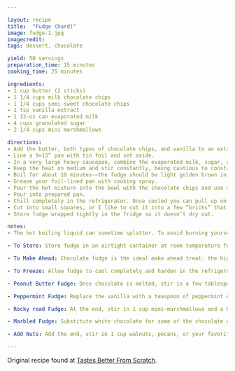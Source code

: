 ```yaml
---

layout: recipe
title:  "Fudge (hard)"
image: fudge-1.jpg
imagecredit: 
tags: dessert, chocolate

yield: 50 servings
preparation_time: 15 minutes
cooking_time: 25 minutes

ingredients:
- 1 cup butter (2 sticks)
- 1 1/4 cups milk chocolate chips
- 1 1/4 cups semi-sweet chocolate chips
- 1 tsp vanilla extract
- 1 12-oz can evaporated milk
- 4 cups granulated sugar
- 2 1/4 cups mini marshmallows

directions:
- Add the butter, both types of chocolate chips, and vanilla to an extra large mixing bowl. Set aside.
- Line a 9×13” pan with tin foil and set aside.
- In a very large heavy saucepan, combine the evaporated milk, sugar, and marshmallows. Cook over medium heat, stirring frequently until the mixture comes to a boil.
- Keep the heat on medium and stir constantly, being cautious to constantly scrape down the sides of the pan and along the bottom of the pan as you stir (this will help the sugar dissolve and not be grainy, and keep anything from burning to the bottom or sides of the pan.) 
- Boil for about 10 minutes-–the fudge should be light golden brown in color. (If using a candy thermometer you will want to cook it to around 235-240 degrees F. Temperature will vary depending on altitude, humidity etc., but just watch the clock and make sure it boils for about 10 minutes).
- Grease your foil-lined pan with cooking spray. 
- Pour the hot mixture into the bowl with the chocolate chips and use an electric mixer to gently combine everything until melted and smooth.
- Pour into prepared pan.
- Chill completely in the refrigerator. Once cooled you can pull up on the edges of the tinfoil to lift the entire slab of fudge out of the pan. 
- Cut into small squares, or I like to cut it into a few “bricks” that I wrap in tinfoil and give as gifts.
- Store fudge wrapped tightly in the fridge so it doesn’t dry out.

notes:
- The hot boiling liquid can sometime splatter. To avoid burning yourself, wear kitchen gloves or an oven mit.

- To Store: Store fudge in an airtight container at room temperature for 2 weeks or in the refrigerator for about a month.

- To Make Ahead: Chocolate fudge is the ideal make ahead treat. the high amount of sugar and fat in this recipe help act as a preservative, allowing fudge to be made ahead and stored for several weeks.

- To Freeze: Allow fudge to cool completely and harden in the refrigerator. Then cut it into cubes (or leave it as a block) and wrap it tightly in plastic wrap and tinfoil. Freeze fudge for up to 3 months.

- Peanut Butter Fudge: Once chocolate is melted, stir in a few tablespoons of peanut butter until smooth.

- Peppermint Fudge: Replace the vanilla with a teaspoon of peppermint extract.

- Rocky road Fudge: At the end, stir in 1 cup mini-marshmallows and a handful of your favorite nuts.

- Marbled Fudge: Substitute white chocolate for some of the chocolate chips.

- Add Nuts: Add the end, stir in 1 cup walnuts, pecans, or your favorite kind of nuts.

---
```


Original recipe found at [Tastes Better From Scratch](https://tastesbetterfromscratch.com/perfect-chocolate-fudge/#recipe).